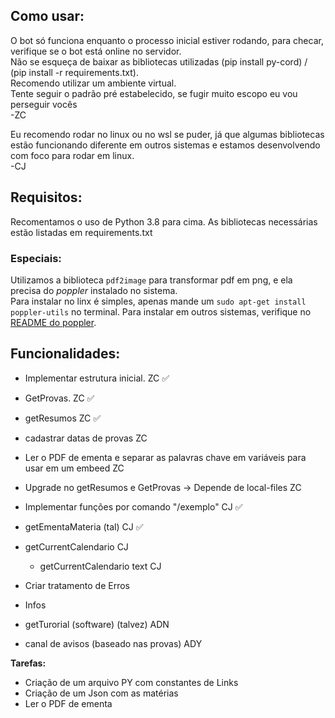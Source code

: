 ## **Como usar**:
O bot só funciona enquanto o processo inicial estiver rodando, para checar, verifique se o bot está online no servidor.  
Não se esqueça de baixar as bibliotecas utilizadas (pip install py-cord) / (pip install -r requirements.txt).  
Recomendo utilizar um ambiente virtual.  
Tente seguir o padrão pré estabelecido, se fugir muito escopo eu vou perseguir vocês  
-ZC
    
Eu recomendo rodar no linux ou no wsl se puder, já que algumas bibliotecas estão funcionando diferente em outros sistemas e estamos desenvolvendo
com foco para rodar em linux.  
-CJ

## **Requisitos**:
Recomentamos o uso de Python 3.8 para cima. As bibliotecas necessárias estão listadas em requirements.txt  

### Especiais:
Utilizamos a biblioteca `pdf2image` para transformar pdf em png, e ela precisa do _poppler_ instalado no sistema.  
Para instalar no linx é simples, apenas mande um `sudo apt-get install poppler-utils` no terminal. 
Para instalar em outros sistemas, verifique no [README do poppler](https://github.com/Belval/pdf2image#how-to-install).



## **Funcionalidades**:
- Implementar estrutura inicial. ZC ✅
- GetProvas. ZC ✅
- getResumos ZC ✅

- cadastrar datas de provas ZC

- Ler o PDF de ementa e separar as palavras chave em variáveis para usar em um embeed ZC
- Upgrade no getResumos e GetProvas -> Depende de local-files ZC

- Implementar funções por comando "/exemplo" CJ ✅
- getEmentaMateria (tal) CJ ✅
- getCurrentCalendario CJ
    - getCurrentCalendario text CJ
- Criar tratamento de Erros
- Infos

- getTurorial (software) (talvez) ADN

- canal de avisos (baseado nas provas) ADY

**Tarefas:**
- Criação de um arquivo PY com constantes de Links
- Criação de um Json com as matérias
- Ler o PDF de ementa

